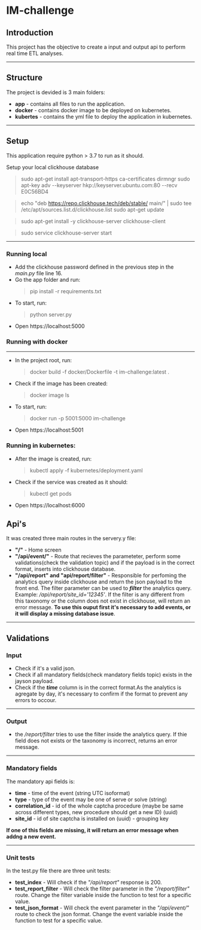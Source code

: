 # IM-challenge

## Introduction

This project has the objective to create a input and output api to perform real time ETL analyses.
***
## Structure

The project is devided is 3 main folders:
- **app** - contains all files to run the application.
- **docker** - contains docker image to be deployed on kubernetes.
- **kubertes** - contains the yml file to deploy the application in kubernetes.
***
## Setup

This application require python > 3.7 to run as it should.

Setup your local clickhouse database
>sudo apt-get install apt-transport-https ca-certificates dirmngr
>sudo apt-key adv --keyserver hkp://keyserver.ubuntu.com:80 --recv E0C56BD4

>echo "deb https://repo.clickhouse.tech/deb/stable/ main/" | sudo tee \
    /etc/apt/sources.list.d/clickhouse.list
>sudo apt-get update

>sudo apt-get install -y clickhouse-server clickhouse-client

>sudo service clickhouse-server start
***
### Running local
 
- Add the clickhouse password defined in the previous step in the *main.py* file line 16.
- Go the app folder and run:
    >pip install -r requirements.txt
- To start, run:
    > python server.py
- Open https://localhost:5000

### Running with docker
***
- In the project root, run:

    >docker build -f docker/Dockerfile -t im-challenge:latest .

- Check if the image has been created:

    >docker image ls

- To start, run:

    > docker run -p 5001:5000 im-challenge

- Open https://localhost:5001

### Running in kubernetes:

- After the image is created, run:

    > kubectl apply -f kubernetes/deployment.yaml

- Check if the service was created as it should:

    > kubectl get pods

- Open https://localhost:6000

## Api's

It was created three main routes in the servery.y file:
- **"/"** - Home screen
- **"/api/event/<event>"** - Route that recieves the parameteter, perform some validations(check the validation topic) and if the payload is in the correct format, inserts into clickhouse database.
- **"/api/report" and "api/report/filter"** - Responsible for perfoming the analytics query inside clickhouse and return the json payload to the front end. The filter parameter can be used to ***filter*** the analytics query. Example: */api/report/site_id='12345'*. If the filter is any different from this taxonomy or the column does not exist in clickhouse, will return an error message. **To use this ouput first it's necessary to add events, or it will display a missing database issue**.
***
## Validations

### Input

- Check if it's a valid json.
- Check if all mandatory fields(check mandatory fields topic) exists in the jayson payload.
- Check if the ***time*** column is in the correct format.As the analytics is agregate by day, it's necessary to confirm if the format to prevent any errors to occour.
***
### Output

- the */report/filter* tries to use the filter inside the analytics query. If thie field does not exists or the taxonomy is incorrect, returns an error message.
***
### Mandatory fields

The mandatory api fields is:
- **time** - time of the event (string UTC isoformat)
- **type** - type of the event may be one of serve or solve (string)
- **correlation_id** - id of the whole captcha procedure (maybe be same across different types, new procedure should get a new ID) (uuid)
- **site_id** - id of site captcha is installed on (uuid) - grouping key

**If one of this fields are missing, it will return an error message when addng a new event.**
***
### Unit tests

In the test.py file there are three unit tests:
- **test_index** - Will check if the *"/api/report"* response is 200.
- **test_report_filter** - Will check the filter parameter in the *"/report/filter"* route. Change the filter variable inside the function to test for a specific value.
- **test_json_format** - Will check the event parameter in the *"/api/event/"* route to check the json format. Change the event variable inside the function to test for a specific value.